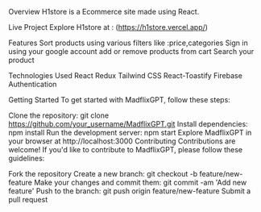 Overview
H1store is a Ecommerce site made using React.

Live Project
Explore H1store at : (https://h1store.vercel.app/)

Features
Sort products using various filters like :price,categories
Sign in using your google account
add or remove products from cart
Search your product

Technologies Used
React
Redux
Tailwind CSS
React-Toastify
Firebase Authentication



Getting Started
To get started with MadflixGPT, follow these steps:

Clone the repository: git clone https://github.com/your_username/MadflixGPT.git
Install dependencies: npm install
Run the development server: npm start
Explore MadflixGPT in your browser at http://localhost:3000
Contributing
Contributions are welcome! If you'd like to contribute to MadflixGPT, please follow these guidelines:

Fork the repository
Create a new branch: git checkout -b feature/new-feature
Make your changes and commit them: git commit -am 'Add new feature'
Push to the branch: git push origin feature/new-feature
Submit a pull request
